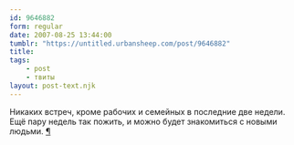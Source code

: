 ```yaml
---
id: 9646882
form: regular
date: 2007-08-25 13:44:00
tumblr: "https://untitled.urbansheep.com/post/9646882"
title:
tags:
    - post
    - твиты
layout: post-text.njk
---
```


<p>Никаких встреч, кроме рабочих и семейных в последние две недели. Ещё пару недель так пожить, и можно будет знакомиться с новыми людьми. <a href="http://twitter.com/urbansheep/statuses/226448172">¶</a></p>

